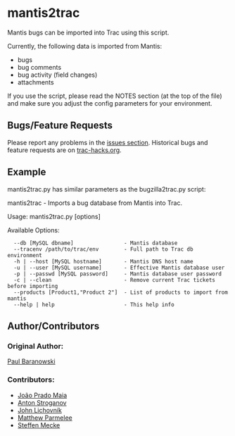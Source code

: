 # mantis2trac #

Mantis bugs can be imported into Trac using this script.

Currently, the following data is imported from Mantis:
  * bugs
  * bug comments
  * bug activity (field changes)
  * attachments

If you use the script, please read the NOTES section (at the top of the file) and make sure you adjust the config parameters for your environment.

## Bugs/Feature Requests ##

Please report any problems in the [issues section](https://github.com/trac-hacks/mantis2trac/issues).
Historical bugs and feature requests are on [trac-hacks.org](http://trac-hacks.org/report/10?COMPONENT=MantisImportScript).

## Example ##

mantis2trac.py has similar parameters as the bugzilla2trac.py script:

mantis2trac - Imports a bug database from Mantis into Trac.

Usage: mantis2trac.py [options] 

Available Options:
```
  --db [MySQL dbname]                - Mantis database
  --tracenv /path/to/trac/env        - Full path to Trac db environment
  -h | --host [MySQL hostname]       - Mantis DNS host name
  -u | --user [MySQL username]       - Effective Mantis database user
  -p | --passwd [MySQL password]     - Mantis database user password
  -c | --clean                       - Remove current Trac tickets before importing
  --products [Product1,"Product 2"]  - List of products to import from mantis
  --help | help                      - This help info
```

## Author/Contributors ##

### Original Author: ###
[Paul Baranowski](http://paulbaranowski.org/)

### Contributors: ###
 * [João Prado Maia](http://pessoal.org/)
 * [Anton Stroganov](http://github.com/Aeon)
 * [John Lichovník](http://ufo.cz)
 * [Matthew Parmelee](http://interworx.com)
 * [Steffen Mecke](https://github.com/stm2)
